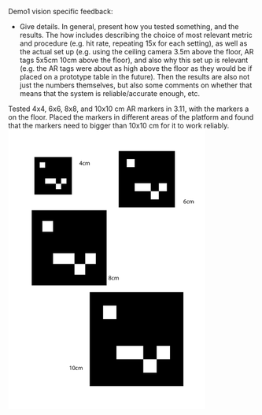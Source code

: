 Demo1 vision specific feedback:
- Give details. In general, present how you tested something, and the results. The how includes describing the choice of most relevant metric and procedure (e.g. hit rate, repeating 15x for each setting), as well as the actual set up (e.g. using the ceiling camera 3.5m above the floor, AR tags 5x5cm 10cm above the floor), and also why this set up is relevant (e.g. the AR tags were about as high above the floor as they would be if placed on a prototype table in the future). Then the results are also not just the numbers themselves, but also some comments on whether that means that the system is reliable/accurate enough, etc.

Tested 4x4, 6x6, 8x8, and 10x10 cm AR markers in 3.11, with the markers a on the floor. Placed the markers in different areas of the platform and found that the markers need to bigger than 10x10 cm for it to work reliably.
<img src="markers/tag_sizes_test.png" alt="Table with ID 1" width="400"/> 



